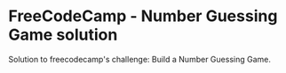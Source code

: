 # FreeCodeCamp - Number Guessing Game solution

Solution to freecodecamp's challenge: Build a Number Guessing Game.